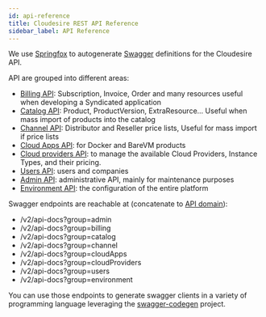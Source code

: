 ```yaml
---
id: api-reference
title: Cloudesire REST API Reference
sidebar_label: API Reference
---
```


We use [Springfox](https://github.com/springfox/springfox) to autogenerate
[Swagger](https://swagger.io/) definitions for the Cloudesire API.

API are grouped into different areas:

* [Billing API](/redoc/billing.html): Subscription, Invoice, Order and many resources useful when developing a Syndicated application
* [Catalog API](/redoc/catalog.html): Product, ProductVersion, ExtraResource... Useful when mass import of products into the catalog
* [Channel API](/redoc/channel.html): Distributor and Reseller price lists, Useful for mass import if price lists
* [Cloud Apps API](/redoc/cloud-apps.html): for Docker and BareVM products
* [Cloud providers API](/redoc/cloud-providers.html): to manage the available Cloud Providers, Instance Types, and their pricing.
* [Users API](/redoc/users.html): users and companies
* [Admin API](/redoc/admin.html): administrative API, mainly for maintenance purposes
* [Environment API](/redoc/environment.html): the configuration of the entire platform

Swagger endpoints are reachable at (concatenate to [API
domain](api.md#domains)):

* /v2/api-docs?group=admin
* /v2/api-docs?group=billing
* /v2/api-docs?group=catalog
* /v2/api-docs?group=channel
* /v2/api-docs?group=cloudApps
* /v2/api-docs?group=cloudProviders
* /v2/api-docs?group=users
* /v2/api-docs?group=environment

You can use those endpoints to generate swagger clients in a variety of
programming language leveraging the
[swagger-codegen](https://github.com/swagger-api/swagger-codegen) project.
